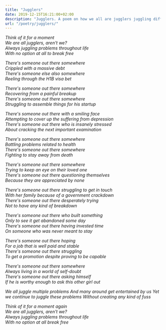 ```yaml
---
title: "Jugglers"
date: 2019-12-15T16:21:00+02:00
description: "Jugglers. A poem on how we all are jugglers juggling different problems."
url: "/poetry/jugglers/"
---
```


<i>Think of it for a moment<br>
We are all jugglers, aren't we?<br>
Always juggling problems throughout life<br>
With no option at all to break free<br></i>

<i>There's someone out there somewhere<br>
Crippled with a massive debt<br>
There's someone else also somewhere<br>
Reeling through the H1B visa bet<br></i>

<i>There's someone out there somewhere<br>
Recovering from a painful breakup<br>
There's someone out there somewhere<br>
Struggling to assemble things for his startup<br></i>

<i>There's someone out there with a smiling face<br>
Attempting to cover up the suffering from depression<br>
There's someone out there who is insanely stressed<br>
About cracking the next important examination<br></i>

<i>There's someone out there somewhere<br>
Battling problems related to health<br>
There's someone out there somewhere<br>
Fighting to stay away from death<br></i>

<i>There's someone out there somewhere<br>
Trying to keep an eye on their loved one<br>
There's someone out there questioning themselves<br>
Because they are appreciated by none<br></i>

<i>There's someone out there struggling to get in touch<br>
With her family because of a government crackdown<br>
There's someone out there desperately trying<br>
Not to have any kind of breakdown<br></i>

<i>There's someone out there who built something<br>
Only to see it get abandoned some day<br>
There's someone out there having invested time<br>
On someone who was never meant to stay<br></i>

<i>There's someone out there hoping<br>
For a job that is well paid and stable<br>
There's someone out there struggling<br>
To get a promotion despite proving to be capable<br></i>

<i>There's someone out there somewhere<br>
Always living in a world of self-doubt<br>
There's someone out there asking himself<br>
If he is worthy enough to ask this other girl out<br></i>

<i>We all juggle multiple problems
And many around get entertained by us
Yet we continue to juggle these problems
Without creating any kind of fuss<br></i>

<i>Think of it for a moment again<br>
We are all jugglers, aren't we?<br>
Always juggling problems throughout life<br>
With no option at all break free<br></i>